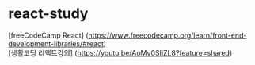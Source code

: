 # react-study
[freeCodeCamp React] (https://www.freecodecamp.org/learn/front-end-development-libraries/#react) <br/>
[생활코딩 리액트강의] (https://youtu.be/AoMv0SIjZL8?feature=shared) 
